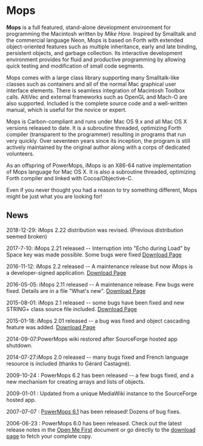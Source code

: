# Mops

**Mops** is a full featured, stand-alone development environment for
programming the Macintosh written by *Mike Hore*. Inspired by Smalltalk
and the commercial language Neon, Mops is based on Forth with extended
object-oriented features such as multiple inheritance, early and late
binding, persistent objects, and garbage collection. Its interactive
development environment provides for fluid and productive programming by
allowing quick testing and modification of small code segments.

Mops comes with a large class library supporting many Smalltalk-like
classes such as containers and all of the normal Mac graphical user
interface elements. There is seamless integration of Macintosh Toolbox
calls. AltiVec and external frameworks such as OpenGL and Mach-O are
also supported. Included is the complete source code and a well-written
manual, which is useful for the novice or expert.

Mops is Carbon-compliant and runs under Mac OS 9.x and all Mac OS X
versions released to date. It is a subroutine threaded, optimizing Forth
compiler (transparent to the programmer) resulting in programs that run
very quickly. Over seventeen years since its inception, the program is
still actively maintained by the original author along with a corps of
dedicated volunteers.

As an offspring of PowerMops, iMops is an X86-64 native implementation
of Mops language for Mac OS X. It is also a subroutine threaded,
optimizing Forth compiler and linked with Cocoa/Objective-C.

Even if you never thought you had a reason to try something different,
Mops might be just what you are looking for!

News
----

2018-12-29: iMops 2.22 distribution was revised. (Previous distribution seemed broken)


2017-7-10: iMops 2.21 released \-- Interruption into \"Echo during Load\" by Space key was made possible. Some bugs were fixed [Download Page](http://sourceforge.net/projects/powermops/files/iMops/)


2016-11-12: iMops 2.2 released \-- A maintenance release but now iMops is a developer-signed application. [Download Page](http://sourceforge.net/projects/powermops/files/iMops/)


2016-05-05: iMops 2.11 released \-- A maintenance release. Few bugs were fixed. Details are in a file \"What's new\". [Download Page](http://sourceforge.net/projects/powermops/files/iMops/)


2015-08-01: iMops 2.1 released \-- some bugs have been fixed and new STRING+ class source file included. [Download Page](http://sourceforge.net/projects/powermops/files/iMops/)


2015-01-18: iMops 2.01 released \-- a bug was fixed and object cascading feature was added. [Download Page](http://sourceforge.net/projects/powermops/files/iMops/)


2014-09-07:PowerMops wiki restored after SourceForge hosted app shutdown.


2014-07-27:iMops 2.0 released \-- many bugs fixed and French language resource is included (thanks to Gérard Castagné).


2009-10-24 : PowerMops 6.2 has been released \-- a few bugs fixed, and a new mechanism for creating arrays and lists of objects.


2009-01-01 : Updated from a unique MediaWiki instance to the SourceForge hosted app.


2007-07-07 : [PowerMops 6.1](http://sourceforge.net/project/showfiles.php?group_id=152075&package_id=168230&release_id=521463) has been released! Dozens of bug fixes.


2006-06-23 : PowerMops 6.0 has been released. Check out the latest release notes in the [Open Me First](OpenMeFirst) document or go directly to the [download page](https://sourceforge.net/projects/powermops/files/) to fetch your complete copy.
